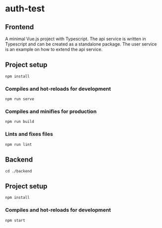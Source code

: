 # auth-test

## Frontend

A minimal Vue.js project with Typescript. The api service is written in Typescript and can be created as a standalone package. The user service is an example on how to extend the api service.

## Project setup

```
npm install
```

### Compiles and hot-reloads for development

```
npm run serve
```

### Compiles and minifies for production

```
npm run build
```

### Lints and fixes files

```
npm run lint
```

## Backend

```
cd ./backend
```

## Project setup

```
npm install
```

### Compiles and hot-reloads for development

```
npm start
```
